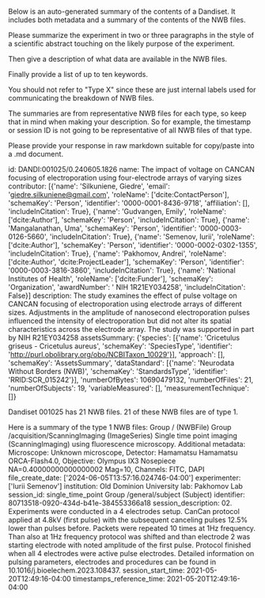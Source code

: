 
Below is an auto-generated summary of the contents of a Dandiset. It includes both metadata and a summary of the contents of the NWB files.

Please summarize the experiment in two or three paragraphs in the style of a scientific abstract touching on the likely purpose of the experiment.

Then give a description of what data are available in the NWB files.

Finally provide a list of up to ten keywords.

You should not refer to "Type X" since these are just internal labels used for communicating the breakdown of NWB files.

The summaries are from representative NWB files for each type, so keep that in mind when making your description. So for example, the timestamp or session ID is not going to be representative of all NWB files of that type.

Please provide your response in raw markdown suitable for copy/paste into a .md document.


id: DANDI:001025/0.240605.1826
name: The impact of voltage on CANCAN focusing of electroporation using four-electrode arrays of varying sizes
contributor: [{'name': 'Silkuniene, Giedre', 'email': 'giedre.silkuniene@gmail.com', 'roleName': ['dcite:ContactPerson'], 'schemaKey': 'Person', 'identifier': '0000-0001-8436-9718', 'affiliation': [], 'includeInCitation': True}, {'name': 'Gudvangen, Emily', 'roleName': ['dcite:Author'], 'schemaKey': 'Person', 'includeInCitation': True}, {'name': 'Mangalanathan, Uma', 'schemaKey': 'Person', 'identifier': '0000-0003-0126-5660', 'includeInCitation': True}, {'name': 'Semenov, Iurii', 'roleName': ['dcite:Author'], 'schemaKey': 'Person', 'identifier': '0000-0002-0302-1355', 'includeInCitation': True}, {'name': 'Pakhomov, Andrei', 'roleName': ['dcite:Author', 'dcite:ProjectLeader'], 'schemaKey': 'Person', 'identifier': '0000-0003-3816-3860', 'includeInCitation': True}, {'name': 'National Institutes of Health', 'roleName': ['dcite:Funder'], 'schemaKey': 'Organization', 'awardNumber': ' NIH 1R21EY034258', 'includeInCitation': False}]
description: The study examines the effect of pulse voltage on CANCAN focusing of electroporation using electrode arrays of different sizes. Adjustments in the amplitude of nanosecond electroporation pulses influenced the intensity of electroporation but did not alter its spatial characteristics across the electrode array. The study was supported in part by NIH R21EY034258
assetsSummary: {'species': [{'name': 'Cricetulus griseus - Cricetulus aureus', 'schemaKey': 'SpeciesType', 'identifier': 'http://purl.obolibrary.org/obo/NCBITaxon_10029'}], 'approach': [], 'schemaKey': 'AssetsSummary', 'dataStandard': [{'name': 'Neurodata Without Borders (NWB)', 'schemaKey': 'StandardsType', 'identifier': 'RRID:SCR_015242'}], 'numberOfBytes': 10690479132, 'numberOfFiles': 21, 'numberOfSubjects': 19, 'variableMeasured': [], 'measurementTechnique': []}

Dandiset 001025 has 21 NWB files.
21 of these NWB files are of type 1.


Here is a summary of the type 1 NWB files:
  Group / (NWBFile) 
  Group /acquisition/ScanningImaging (ImageSeries) Single time point imaging (ScanningImaging) using fluorescence microscopy. Additional metadata: Microscope: Unknown microscope, Detector: Hamamatsu Hamamatsu ORCA-Flash4.0, Objective: Olympus IX3 Nosepiece NA=0.40000000000000002 Mag=10, Channels: FITC, DAPI
  file_create_date: ['2024-06-05T13:57:16.024746-04:00']
  experimenter: ['Iurii Semenov']
  institution: Old Dominion University
  lab: Pakhomov Lab
  session_id: single_time_point
  Group /general/subject (Subject) 
  identifier: 80713518-0920-434d-b41e-384553366a18
  session_description: 02. Experiments were conducted in a 4 electrodes setup. CanCan protocol applied at 4.8kV (first pulse) with the subsequent canceling pulses 12.5% lower than pulses before. Packets were repeated 10 times at 1Hz frequency. Than also at 1Hz frequency protocol was shifted and than electrode 2 was starting electrode with noted amplitude of the first pulse. Protocol finished when all 4 electrodes were active pulse electrodes. Detailed information on pulsing parameters, electrodes and procedures can be found in 10.1016/j.bioelechem.2023.108437.
  session_start_time: 2021-05-20T12:49:16-04:00
  timestamps_reference_time: 2021-05-20T12:49:16-04:00
